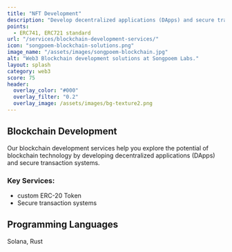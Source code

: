 ```yaml
---
title: "NFT Development"
description: "Develop decentralized applications (DApps) and secure transaction systems using blockchain technology."
points:
  - ERC741, ERC721 standard
url: "/services/blockchain-development-services/"
icon: "songpoem-blockchain-solutions.png"
image_name: "/assets/images/songpoem-blockchain.jpg"
alt: "Web3 Blockchain development solutions at Songpoem Labs."
layout: splash
category: web3
score: 75
header:
  overlay_color: "#000"
  overlay_filter: "0.2"
  overlay_image: /assets/images/bg-texture2.png
---
```

## Blockchain Development

Our blockchain development services help you explore the potential of blockchain technology by developing decentralized applications (DApps) and secure transaction systems.

### Key Services:
- custom ERC-20 Token
- Secure transaction systems

## Programming Languages
Solana, Rust
